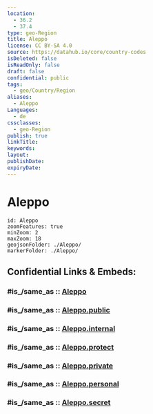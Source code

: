 ```yaml
---
location:
  - 36.2
  - 37.4
type: geo-Region
title: Aleppo
license: CC BY-SA 4.0
source: https://datahub.io/core/country-codes
isDeleted: false
isReadOnly: false
draft: false
confidential: public
tags:
  - geo/Country/Region
aliases:
  - Aleppo
Languages:
  - de
cssclasses:
  - geo-Region
publish: true
linkTitle:
keywords:
layout:
publishDate:
expiryDate:
---
```


# Aleppo

```leaflet
id: Aleppo
zoomFeatures: true 
minZoom: 2 
maxZoom: 18
geojsonFolder: ./Aleppo/
markerFolder: ./Aleppo/
```


## Confidential Links & Embeds: 

### #is_/same_as :: [Aleppo](/_Standards/Earth/Continent/Asia/Asia~West/Syria/Governorates~Syria/Aleppo.md) 

### #is_/same_as :: [Aleppo.public](/_public/Earth/Continent/Asia/Asia~West/Syria/Governorates~Syria/Aleppo.public.md) 

### #is_/same_as :: [Aleppo.internal](/_internal/Earth/Continent/Asia/Asia~West/Syria/Governorates~Syria/Aleppo.internal.md) 

### #is_/same_as :: [Aleppo.protect](/_protect/Earth/Continent/Asia/Asia~West/Syria/Governorates~Syria/Aleppo.protect.md) 

### #is_/same_as :: [Aleppo.private](/_private/Earth/Continent/Asia/Asia~West/Syria/Governorates~Syria/Aleppo.private.md) 

### #is_/same_as :: [Aleppo.personal](/_personal/Earth/Continent/Asia/Asia~West/Syria/Governorates~Syria/Aleppo.personal.md) 

### #is_/same_as :: [Aleppo.secret](/_secret/Earth/Continent/Asia/Asia~West/Syria/Governorates~Syria/Aleppo.secret.md)

